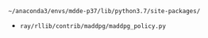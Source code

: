 ```~/anaconda3/envs/mdde-p37/lib/python3.7/site-packages/```

* ```ray/rllib/contrib/maddpg/maddpg_policy.py```